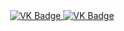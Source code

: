 <div id="badges" align="center">
<a href="https://vk.com/damir_mustang">
<img src="https://img.shield.io/badge/VK-blue?style=for-the-badge&logo=VK&logoColor=white" alt="VK Badge"/>
</a>

<a href="https://mail.google.com/mail/u/0/#inbox">
<img scr="https://img.shield.io/badge/EMAL-blue?style=for-the-badge&logo=GMAIL&logoColor=white" alt="VK Badge"/>
</a>
</div>
